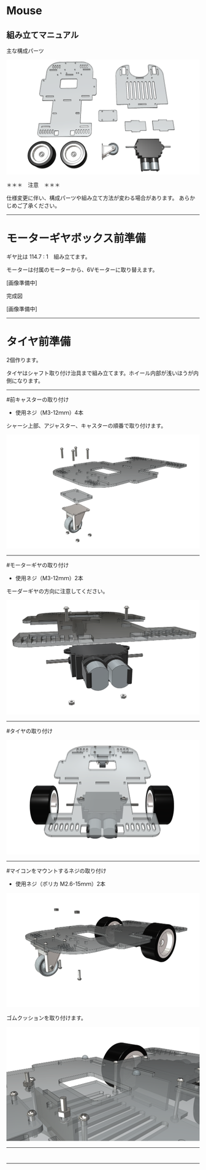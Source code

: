 # Mouse

## 組み立てマニュアル

主な構成パーツ

![](./img/type2_m01.png)

＊＊＊　注意　＊＊＊

仕様変更に伴い、構成パーツや組み立て方法が変わる場合があります。
あらかじめご了承ください。

<hr>

# モーターギヤボックス前準備

ギヤ比は 114.7 : 1　組み立てます。

モーターは付属のモーターから、6Vモーターに取り替えます。

[画像準備中]

完成図

[画像準備中]

<hr>

# タイヤ前準備

2個作ります。

タイヤはシャフト取り付け治具まで組み立てます。ホイール内部が浅いほうが内側になります。

<hr>

#前キャスターの取り付け

* 使用ネジ（M3-12ｍｍ）4本

シャーシ上部、アジャスター、キャスターの順番で取り付けます。

![](./img/type2_m02.png)

<hr>

#モーターギヤの取り付け

* 使用ネジ（M3-12ｍｍ）2本

モーダーギヤの方向に注意してください。

![](./img/type2_m03.png)

<hr>

#タイヤの取り付け

![](./img/type2_m04.png)

<hr>

#マイコンをマウントするネジの取り付け

* 使用ネジ（ポリカ M2.6-15ｍｍ）2本

![](./img/type2_m05.png)

ゴムクッションを取り付けます。

![](./img/type2_m08.png)

<hr>

#

<hr>
